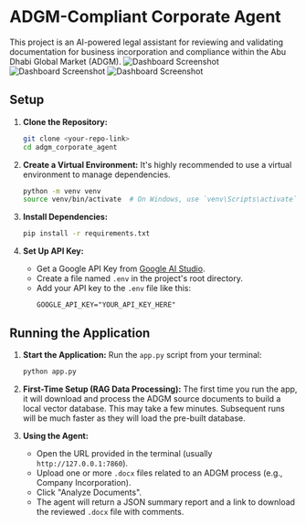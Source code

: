 # ADGM-Compliant Corporate Agent

This project is an AI-powered legal assistant for reviewing and validating documentation for business incorporation and compliance within the Abu Dhabi Global Market (ADGM).
![Dashboard Screenshot](assets/screenshots/dashboard.png)
![Dashboard Screenshot](assets/screenshots/dashboard.png)
![Dashboard Screenshot](assets/screenshots/dashboard.png)
## Setup

1.  **Clone the Repository:**
    ```bash
    git clone <your-repo-link>
    cd adgm_corporate_agent
    ```

2.  **Create a Virtual Environment:**
    It's highly recommended to use a virtual environment to manage dependencies.
    ```bash
    python -m venv venv
    source venv/bin/activate  # On Windows, use `venv\Scripts\activate`
    ```

3.  **Install Dependencies:**
    ```bash
    pip install -r requirements.txt
    ```

4.  **Set Up API Key:**
    - Get a Google API Key from [Google AI Studio](https://aistudio.google.com/app/apikey).
    - Create a file named `.env` in the project's root directory.
    - Add your API key to the `.env` file like this:
      ```
      GOOGLE_API_KEY="YOUR_API_KEY_HERE"
      ```

## Running the Application

1.  **Start the Application:**
    Run the `app.py` script from your terminal:
    ```bash
    python app.py
    ```

2.  **First-Time Setup (RAG Data Processing):**
    The first time you run the app, it will download and process the ADGM source documents to build a local vector database. This may take a few minutes. Subsequent runs will be much faster as they will load the pre-built database.

3.  **Using the Agent:**
    - Open the URL provided in the terminal (usually `http://127.0.0.1:7860`).
    - Upload one or more `.docx` files related to an ADGM process (e.g., Company Incorporation).
    - Click "Analyze Documents".
    - The agent will return a JSON summary report and a link to download the reviewed `.docx` file with comments.

